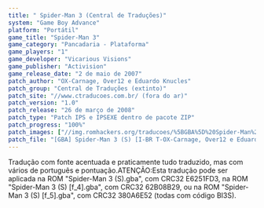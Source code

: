 ```yaml
---
title: " Spider-Man 3 (Central de Traduções)"
system: "Game Boy Advance"
platform: "Portátil"
game_title: "Spider-Man 3"
game_category: "Pancadaria - Plataforma"
game_players: "1"
game_developer: "Vicarious Visions"
game_publisher: "Activision"
game_release_date: "2 de maio de 2007"
patch_author: "OX-Carnage, Over12 e Eduardo Knucles"
patch_group: "Central de Traduções (extinto)"
patch_site: "//www.ctraducoes.com.br/ (fora do ar)"
patch_version: "1.0"
patch_release: "26 de março de 2008"
patch_type: "Patch IPS e IPSEXE dentro de pacote ZIP"
patch_progress: "100%"
patch_images: ["//img.romhackers.org/traducoes/%5BGBA%5D%20Spider-Man%203%20-%20Central%20de%20Tradu%C3%A7%C3%B5es%20-%201.png","//img.romhackers.org/traducoes/%5BGBA%5D%20Spider-Man%203%20-%20Central%20de%20Tradu%C3%A7%C3%B5es%20-%202.png","//img.romhackers.org/traducoes/%5BGBA%5D%20Spider-Man%203%20-%20Central%20de%20Tradu%C3%A7%C3%B5es%20-%203.png"]
patch_file: "[GBA] Spider-Man 3 (S) [I-BR T-OX-Carnage, Over12 e Eduardo Knucles G-Central de Traduções V-1.0 P-100% A-2008].zip"
---
```

Tradução com fonte acentuada e praticamente tudo traduzido, mas com vários de português e pontuação.ATENÇÃO:Esta tradução pode ser aplicada na ROM "Spider-Man 3 (S).gba", com CRC32 E6251FD3, na ROM "Spider-Man 3 (S) [f_4].gba", com CRC32 62B08B29, ou na ROM "Spider-Man 3 (S) [f_5].gba", com CRC32 380A6E52 (todas com código BI3S).
